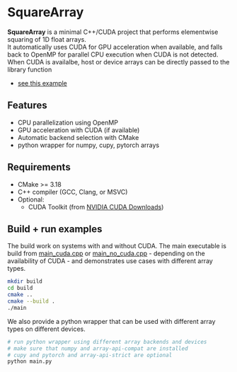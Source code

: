 # SquareArray

**SquareArray** is a minimal C++/CUDA project that performs elementwise squaring of 1D float arrays.  
It automatically uses CUDA for GPU acceleration when available, and falls back to OpenMP for parallel CPU execution when CUDA is not detected.  
When CUDA is availalbe, host or device arrays can be directly passed to the library function
- [see this example](main_cuda.cpp#L40)

## Features

- CPU parallelization using OpenMP
- GPU acceleration with CUDA (if available)
- Automatic backend selection with CMake
- python wrapper for numpy, cupy, pytorch arrays

## Requirements

- CMake >= 3.18
- C++ compiler (GCC, Clang, or MSVC)
- Optional:
  - CUDA Toolkit (from [NVIDIA CUDA Downloads](https://developer.nvidia.com/cuda-downloads))

## Build + run examples

The build work on systems with and without CUDA.
The main executable is build from [main_cuda.cpp](main_cuda.cpp) or [main_no_cuda.cpp](main_no_cuda.cpp) - depending on the availability of CUDA - and demonstrates use cases with different array types.

```bash
mkdir build
cd build
cmake ..
cmake --build .
./main
```

We also provide a python wrapper that can be used with different array types on different devices.

```bash
# run python wrapper using different array backends and devices
# make sure that numpy and array-api-compat are installed
# cupy and pytorch and array-api-strict are optional
python main.py
```

